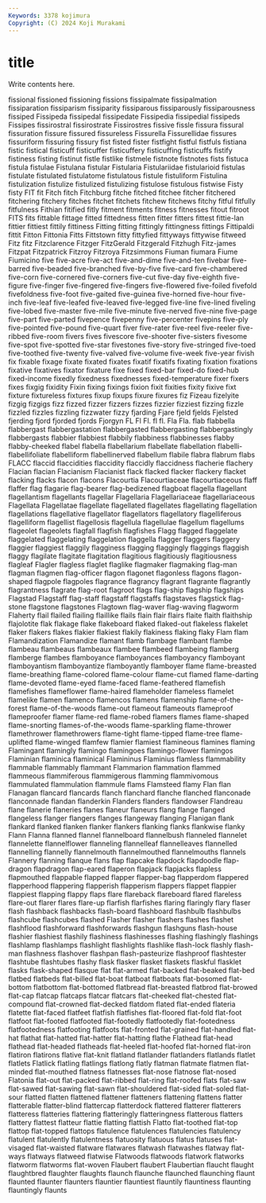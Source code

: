 ```yaml
---
Keywords: 3378 kojimura
Copyright: (C) 2024 Koji Murakami
---
```


# title

Write contents here.



 fissional fissioned
fissioning fissions fissipalmate fissipalmation fissiparation fissiparism fissiparity fissiparous fissiparously fissiparousness
fissiped Fissipeda fissipedal fissipedate Fissipedia fissipedial fissipeds Fissipes fissirostral fissirostrate
Fissirostres fissive fissle fissura fissural fissuration fissure fissured fissureless Fissurella
Fissurellidae fissures fissuriform fissuring fissury fist fisted fister fistfight fistful
fistfuls fistiana fistic fistical fisticuff fisticuffer fisticuffery fisticuffing fisticuffs fistify
fistiness fisting fistinut fistle fistlike fistmele fistnote fistnotes fists fistuca
fistula fistulae Fistulana fistular Fistularia Fistulariidae fistularioid fistulas fistulate fistulated
fistulatome fistulatous fistule fistuliform Fistulina fistulization fistulize fistulized fistulizing fistulose
fistulous fistwise Fisty fisty FIT fit Fitch fitch Fitchburg fitche
fitched fitchee fitcher fitchered fitchering fitchery fitches fitchet fitchets fitchew
fitchews fitchy fitful fitfully fitfulness Fithian fitified fitly fitment fitments
fitness fitnesses fitout fitroot FITS fits fittable fittage fitted fittedness
fitten fitter fitters fittest fittie-lan fittier fittiest fittily fittiness Fitting
fitting fittingly fittingness fittings Fittipaldi fittit Fitton Fittonia Fitts Fittstown
fitty fittyfied fittyways fittywise fitweed Fitz fitz Fitzclarence Fitzger FitzGerald
Fitzgerald Fitzhugh Fitz-james Fitzpat Fitzpatrick Fitzroy Fitzroya Fitzsimmons Fiuman fiumara
Fiume Fiumicino five five-acre five-act five-and-dime five-and-ten fivebar five-barred five-beaded
five-branched five-by-five five-card five-chambered five-corn five-cornered five-corners five-cut five-day five-eighth
five-figure five-finger five-fingered five-fingers five-flowered five-foiled fivefold fivefoldness five-foot five-gaited
five-guinea five-horned five-hour five-inch five-leaf five-leafed five-leaved five-legged five-line five-lined
fiveling five-lobed five-master five-mile five-minute five-nerved five-nine five-page five-part five-parted
fivepence fivepenny five-percenter fivepins five-ply five-pointed five-pound five-quart fiver five-rater
five-reel five-reeler five-ribbed five-room fivers fives fivescore five-shooter five-sisters fivesome
five-spot five-spotted five-star fivestones five-story five-stringed five-toed five-toothed five-twenty five-valved
five-volume five-week five-year fivish fix fixable fixage fixate fixated fixates
fixatif fixatifs fixating fixation fixations fixative fixatives fixator fixature fixe
fixed fixed-bar fixed-do fixed-hub fixed-income fixedly fixedness fixednesses fixed-temperature fixer
fixers fixes fixgig fixidity Fixin fixing fixings fixion fixit fixities
fixity fixive fixt fixture fixtureless fixtures fixup fixups fixure fixures
fiz Fizeau fizelyite fizgig fizgigs fizz fizzed fizzer fizzers fizzes
fizzier fizziest fizzing fizzle fizzled fizzles fizzling fizzwater fizzy fjarding
Fjare fjeld fjelds Fjelsted fjerding fjord fjorded fjords Fjorgyn FL
Fl Fl. fl fl. Fla Fla. flab flabbella flabbergast flabbergastation
flabbergasted flabbergasting flabbergastingly flabbergasts flabbier flabbiest flabbily flabbiness flabbinesses flabby
flabby-cheeked flabel flabella flabellarium flabellate flabellation flabelli- flabellifoliate flabelliform flabellinerved
flabellum flabile flabra flabrum flabs FLACC flaccid flaccidities flaccidity flaccidly
flaccidness flacherie flachery Flacian flacian Flacianism Flacianist flack flacked flacker
flackery flacket flacking flacks flacon flacons Flacourtia Flacourtiaceae flacourtiaceous flaff
flaffer flag flagarie flag-bearer flag-bedizened flagboat flagella flagellant flagellantism flagellants
flagellar Flagellaria Flagellariaceae flagellariaceous Flagellata Flagellatae flagellate flagellated flagellates flagellating
flagellation flagellations flagellative flagellator flagellators flagellatory flagelliferous flagelliform flagellist flagellosis
flagellula flagellulae flagellum flagellums flageolet flageolets flagfall flagfish flagfishes Flagg
flagged flaggelate flaggelated flaggelating flaggelation flaggella flagger flaggers flaggery flaggier
flaggiest flaggily flagginess flagging flaggingly flaggings flaggish flaggy flagilate flagitate
flagitation flagitious flagitiously flagitiousness flagleaf Flagler flagless flaglet flaglike flagmaker
flagmaking flag-man flagman flagmen flag-officer flagon flagonet flagonless flagons flagon-shaped
flagpole flagpoles flagrance flagrancy flagrant flagrante flagrantly flagrantness flagrate flag-root
flagroot flags flag-ship flagship flagships Flagstad Flagstaff flag-staff flagstaff flagstaffs
flagstaves flagstick flag-stone flagstone flagstones Flagtown flag-waver flag-waving flagworm Flaherty
flail flailed flailing flaillike flails flain flair flairs flaite flaith
flaithship flajolotite flak flakage flake flakeboard flaked flaked-out flakeless flakelet
flaker flakers flakes flakier flakiest flakily flakiness flaking flaky Flam
flam Flamandization Flamandize flamant flamb flambage flambant flambe flambeau flambeaus
flambeaux flambee flambeed flambeing flamberg flamberge flambes flamboyance flamboyances flamboyancy
flamboyant flamboyantism flamboyantize flamboyantly flamboyer flame flame-breasted flame-breathing flame-colored flame-colour
flame-cut flamed flame-darting flame-devoted flame-eyed flame-faced flame-feathered flamefish flamefishes flameflower
flame-haired flameholder flameless flamelet flamelike flamen flamenco flamencos flamens flamenship
flame-of-the-forest flame-of-the-woods flame-out flameout flameouts flameproof flameproofer flamer flame-red flame-robed
flamers flames flame-shaped flame-snorting flames-of-the-woods flame-sparkling flame-thrower flamethrower flamethrowers flame-tight
flame-tipped flame-tree flame-uplifted flame-winged flamfew flamier flamiest flamineous flamines flaming
Flamingant flamingly flamingo flamingoes flamingo-flower flamingos Flaminian flaminica flaminical Flamininus
Flaminius flamless flammability flammable flammably flammant Flammarion flammation flammed flammeous
flammiferous flammigerous flamming flammivomous flammulated flammulation flammule flams Flamsteed flamy
Flan flan Flanagan flancard flancards flanch flanchard flanche flanched flanconade
flanconnade flandan flanderkin Flanders flanders flandowser Flandreau flane flanerie flaneries
flanes flaneur flaneurs flang flange flanged flangeless flanger flangers flanges
flangeway flanging Flanigan flank flankard flanked flanken flanker flankers flanking
flanks flankwise flanky Flann Flanna flanned flannel flannelboard flannelbush flanneled
flannelet flannelette flannelflower flanneling flannelleaf flannelleaves flannelled flannelling flannelly flannelmouth
flannelmouthed flannelmouths flannels Flannery flanning flanque flans flap flapcake flapdock
flapdoodle flap-dragon flapdragon flap-eared flaperon flapjack flapjacks flapless flapmouthed flappable
flapped flapper flapper-bag flapperdom flappered flapperhood flappering flapperish flapperism flappers
flappet flappier flappiest flapping flappy flaps flare flareback flareboard flared
flareless flare-out flarer flares flare-up flarfish flarfishes flaring flaringly flary
flaser flash flashback flashbacks flash-board flashboard flashbulb flashbulbs flashcube flashcubes
flashed Flasher flasher flashers flashes flashet flashflood flashforward flashforwards flashgun
flashguns flash-house flashier flashiest flashily flashiness flashinesses flashing flashingly flashings
flashlamp flashlamps flashlight flashlights flashlike flash-lock flashly flash-man flashness flashover
flashpan flash-pasteurize flashproof flashtester flashtube flashtubes flashy flask flasker flasket
flaskets flaskful flasklet flasks flask-shaped flasque flat flat-armed flat-backed flat-beaked
flat-bed flatbed flatbeds flat-billed flat-boat flatboat flatboats flat-bosomed flat-bottom flatbottom
flat-bottomed flatbread flat-breasted flatbrod flat-browed flat-cap flatcap flatcaps flatcar flatcars
flat-cheeked flat-chested flat-compound flat-crowned flat-decked flatdom flated flat-ended flateria flatette
flat-faced flatfeet flatfish flatfishes flat-floored flat-fold flat-foot flatfoot flat-footed flatfooted
flat-footedly flatfootedly flat-footedness flatfootedness flatfooting flatfoots flat-fronted flat-grained flat-handled flat-hat
flathat flat-hatted flat-hatter flat-hatting flathe Flathead flat-head flathead flat-headed flatheads
flat-heeled flat-hoofed flat-horned flat-iron flatiron flatirons flative flat-knit flatland flatlander
flatlanders flatlands flatlet flatlets Flatlick flatling flatlings flatlong flatly flatman
flatmate flatmen flat-minded flat-mouthed flatness flatnesses flat-nose flatnose flat-nosed Flatonia
flat-out flat-packed flat-ribbed flat-ring flat-roofed flats flat-saw flat-sawed flat-sawing flat-sawn
flat-shouldered flat-sided flat-soled flat-sour flatted flatten flattened flattener flatteners flattening
flattens flatter flatterable flatter-blind flattercap flatterdock flattered flatterer flatterers flatteress
flatteries flattering flatteringly flatteringness flatterous flatters flattery flattest flatteur flattie
flatting flattish Flatto flat-toothed flat-top flattop flat-topped flattops flatulence flatulences
flatulencies flatulency flatulent flatulently flatulentness flatuosity flatuous flatus flatuses flat-visaged
flat-waisted flatware flatwares flatwash flatwashes flatway flat-ways flatways flatweed flatwise
Flatwoods flatwoods flatwork flatworks flatworm flatworms flat-woven Flaubert flaubert Flaubertian
flaucht flaught flaughtbred flaughter flaughts flaunch flaunche flaunched flaunching flaunt
flaunted flaunter flaunters flauntier flauntiest flauntily flauntiness flaunting flauntingly flaunts
